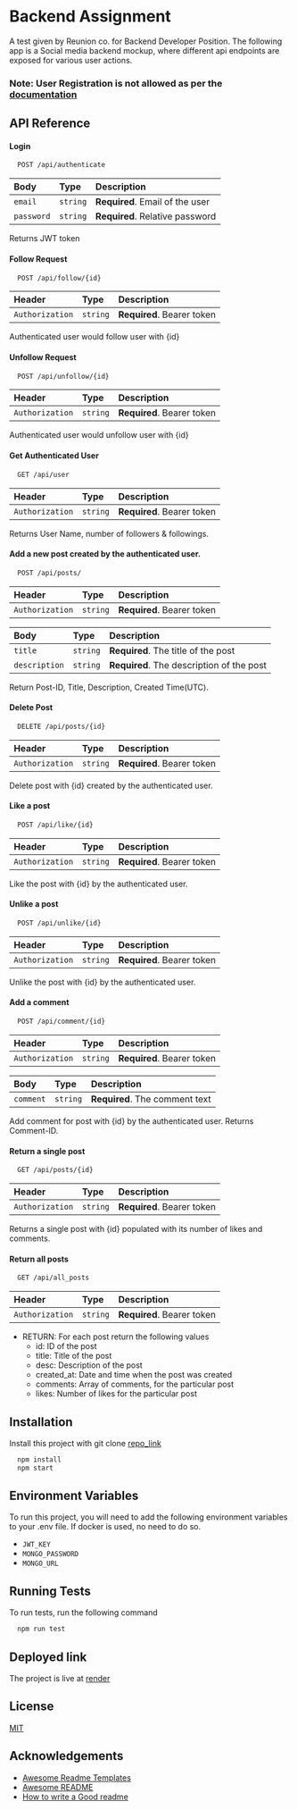 
# Backend Assignment

A test given by Reunion co. for Backend Developer Position. The following app is a Social media backend mockup, where different api endpoints are exposed for various user actions. 

### Note: User Registration is not allowed as per the [documentation](https://reunion-one.notion.site/Back-End-Assignment-REUNION-bd5e48b7aab54e91b6ee8829c3e30c4a)


## API Reference

#### Login

```bash
  POST /api/authenticate
```

| Body | Type     | Description                |
| :-------- | :------- | :------------------------- |
| `email` | `string` | **Required**. Email of the user |
| `password` | `string` | **Required**. Relative password |

Returns JWT token


#### Follow Request

```bash
  POST /api/follow/{id}
```

| Header | Type     | Description                |
| :-------- | :------- | :------------------------- |
| `Authorization` | `string` | **Required**. Bearer token |

Authenticated user would follow user with {id}

#### Unfollow Request

```bash
  POST /api/unfollow/{id}
```

| Header | Type     | Description                |
| :-------- | :------- | :------------------------- |
| `Authorization` | `string` | **Required**. Bearer token |

Authenticated user would unfollow user with {id}

#### Get Authenticated User

```bash
  GET /api/user
```

| Header | Type     | Description                |
| :-------- | :------- | :------------------------- |
| `Authorization` | `string` | **Required**. Bearer token |

Returns User Name, number of followers & followings.

#### Add a new post created by the authenticated user.

```bash
  POST /api/posts/
```

| Header | Type     | Description                |
| :-------- | :------- | :------------------------- |
| `Authorization` | `string` | **Required**. Bearer token |

| Body | Type     | Description                |
| :-------- | :------- | :------------------------- |
| `title` | `string` | **Required**. The title of the post |
| `description` | `string` | **Required**. The description of the post |

Return Post-ID, Title, Description, Created Time(UTC).

#### Delete Post

```bash
  DELETE /api/posts/{id}
```

| Header | Type     | Description                |
| :-------- | :------- | :------------------------- |
| `Authorization` | `string` | **Required**. Bearer token |

Delete post with {id} created by the authenticated user.

#### Like a post

```bash
  POST /api/like/{id}
```

| Header | Type     | Description                |
| :-------- | :------- | :------------------------- |
| `Authorization` | `string` | **Required**. Bearer token |

Like the post with {id} by the authenticated user.

#### Unlike a post

```bash
  POST /api/unlike/{id}
```

| Header | Type     | Description                |
| :-------- | :------- | :------------------------- |
| `Authorization` | `string` | **Required**. Bearer token |

Unlike the post with {id} by the authenticated user.

#### Add a comment

```bash
  POST /api/comment/{id}
```

| Header | Type     | Description                |
| :-------- | :------- | :------------------------- |
| `Authorization` | `string` | **Required**. Bearer token |

| Body | Type     | Description                |
| :-------- | :------- | :------------------------- |
| `comment` | `string` | **Required**. The comment text |

Add comment for post with {id} by the authenticated user. Returns Comment-ID.

#### Return a single post

```bash
  GET /api/posts/{id}
```

| Header | Type     | Description                |
| :-------- | :------- | :------------------------- |
| `Authorization` | `string` | **Required**. Bearer token |


Returns a single post with {id} populated with its number of likes and comments.

#### Return all posts

```bash
  GET /api/all_posts
```

| Header | Type     | Description                |
| :-------- | :------- | :------------------------- |
| `Authorization` | `string` | **Required**. Bearer token |


- RETURN: For each post return the following values
    - id: ID of the post
    - title: Title of the post
    - desc: Description of the post
    - created_at: Date and time when the post was created
    - comments: Array of comments, for the particular post
    - likes: Number of likes for the particular post





## Installation

Install this project with git clone [repo_link](https://github.com/theDevSoham/backend_assignment.git)

```bash
  npm install
  npm start
```
## Environment Variables

To run this project, you will need to add the following environment variables to your .env file. If docker is used, no need to do so.

- `JWT_KEY`
- `MONGO_PASSWORD`
- `MONGO_URL`


## Running Tests

To run tests, run the following command

```bash
  npm run test
```


## Deployed link

The project is live at [render](https://backend-assignment-dv5o.onrender.com)


## License

[MIT](https://choosealicense.com/licenses/mit/)


## Acknowledgements

 - [Awesome Readme Templates](https://awesomeopensource.com/project/elangosundar/awesome-README-templates)
 - [Awesome README](https://github.com/matiassingers/awesome-readme)
 - [How to write a Good readme](https://bulldogjob.com/news/449-how-to-write-a-good-readme-for-your-github-project)

